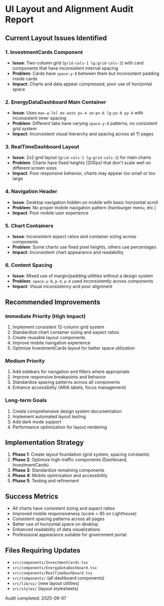 # UI Layout and Alignment Audit Report

## Current Layout Issues Identified

### 1. InvestmentCards Component
- **Issue**: Two-column grid (`grid-cols-1 lg:grid-cols-2`) with card components that have inconsistent internal spacing
- **Problem**: Cards have `space-y-8` between them but inconsistent padding inside cards
- **Impact**: Charts and data appear compressed, poor use of horizontal space

### 2. EnergyDataDashboard Main Container
- **Issue**: Uses `max-w-7xl mx-auto px-4 sm:px-6 lg:px-8 py-6` with inconsistent inner spacing
- **Problem**: Different tabs have varying `space-y-8` patterns, no consistent grid system
- **Impact**: Inconsistent visual hierarchy and spacing across all 11 pages

### 3. RealTimeDashboard Layout
- **Issue**: 2x2 grid layout (`grid-cols-1 lg:grid-cols-2`) for main charts
- **Problem**: Charts have fixed heights (200px) that don't scale well on different screen sizes
- **Impact**: Poor responsive behavior, charts may appear too small or too large

### 4. Navigation Header
- **Issue**: Desktop navigation hidden on mobile with basic horizontal scroll
- **Problem**: No proper mobile navigation pattern (hamburger menu, etc.)
- **Impact**: Poor mobile user experience

### 5. Chart Containers
- **Issue**: Inconsistent aspect ratios and container sizing across components
- **Problem**: Some charts use fixed pixel heights, others use percentages
- **Impact**: Inconsistent chart appearance and readability

### 6. Content Spacing
- **Issue**: Mixed use of margin/padding utilities without a design system
- **Problem**: `space-y-8`, `p-4`, `p-6` used inconsistently across components
- **Impact**: Visual inconsistency and poor alignment

## Recommended Improvements

### Immediate Priority (High Impact)
1. Implement consistent 12-column grid system
2. Standardize chart container sizing and aspect ratios
3. Create reusable layout components
4. Improve mobile navigation experience
5. Optimize InvestmentCards layout for better space utilization

### Medium Priority
1. Add sidebars for navigation and filters where appropriate
2. Improve responsive breakpoints and behavior
3. Standardize spacing patterns across all components
4. Enhance accessibility (ARIA labels, focus management)

### Long-term Goals
1. Create comprehensive design system documentation
2. Implement automated layout testing
3. Add dark mode support
4. Performance optimization for layout rendering

## Implementation Strategy

1. **Phase 1**: Create layout foundation (grid system, spacing constants)
2. **Phase 2**: Optimize high-traffic components (Dashboard, InvestmentCards)
3. **Phase 3**: Standardize remaining components
4. **Phase 4**: Mobile optimization and accessibility
5. **Phase 5**: Testing and refinement

## Success Metrics
- All charts have consistent sizing and aspect ratios
- Improved mobile responsiveness (score > 85 on Lighthouse)
- Consistent spacing patterns across all pages
- Better use of horizontal space on desktop
- Enhanced readability of data visualizations
- Professional appearance suitable for government portal

## Files Requiring Updates
- `src/components/InvestmentCards.tsx`
- `src/components/EnergyDataDashboard.tsx`
- `src/components/RealTimeDashboard.tsx`
- `src/components/` (all dashboard components)
- `src/lib/ui/` (new layout utilities)
- `src/styles/` (layout stylesheets)

Audit completed: 2025-09-07
